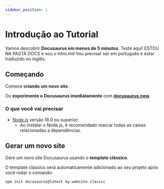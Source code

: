 ```yaml
---
sidebar_position: 1
---
```


# Introdução ao Tutorial

Vamos descobrir **Docusaurus em menos de 5 minutos**.
Teste aqui! ESTOU NA PASTA DOCS e sou o intro.md
Vou precisar ser em português e estar traduzido no inglês.

## Começando

Comece **criando um novo site**.

Ou **experimente o Docusaurus imediatamente** com **[docusaurus.new](https://docusaurus.new)**.

### O que você vai precisar

- [Node.js](https://nodejs.org/en/download/) versão 18.0 ou superior:
  - Ao instalar o Node.js, é recomendado marcar todas as caixas relacionadas a dependências.

## Gerar um novo site

Gere um novo site Docusaurus usando o **template clássico**.

O template clássico será automaticamente adicionado ao seu projeto após você rodar o comando:

```bash
npm init docusaurus@latest my-website classic
